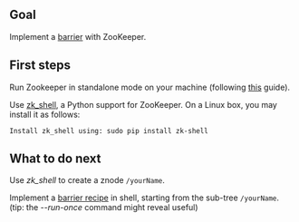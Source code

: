 ## Goal

Implement a [barrier](https://en.wikipedia.org/wiki/Barrier_(computer_science)) with ZooKeeper.

## First steps

Run Zookeeper in standalone mode on your machine (following [this](https://zookeeper.apache.org/doc/r3.1.2/zookeeperStarted.html) guide).

Use [zk_shell](https://github.com/rgs1/zk_shell), a Python support for ZooKeeper.
On a Linux box, you may install it as follows:

    Install zk_shell using: sudo pip install zk-shell

## What to do next

Use *zk_shell* to create a znode `/yourName`.

Implement a [barrier recipe](http://zookeeper.apache.org/doc/trunk/recipes.html#sc_leaderElection) in shell, starting from the sub-tree `/yourName`.
(tip: the *--run-once* command might reveal useful)

<!--while [ `zk-shell --run-once "ls /sutra" localhost:2181 | grep barrier` == "barrier" ]; do echo "waiting"; sleep 1; done) -->
